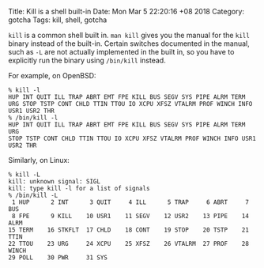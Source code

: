 Title: Kill is a shell built-in
Date: Mon Mar  5 22:20:16 +08 2018
Category: gotcha
Tags: kill, shell, gotcha

`kill` is a common shell built in. `man kill` gives you the manual for the
`kill` binary instead of the built-in. Certain switches documented in the
manual, such as `-L` are not actually implemented in the built in, so you have
to explicitly run the binary using `/bin/kill` instead.

For example, on OpenBSD:
```
% kill -l
HUP INT QUIT ILL TRAP ABRT EMT FPE KILL BUS SEGV SYS PIPE ALRM TERM URG STOP TSTP CONT CHLD TTIN TTOU IO XCPU XFSZ VTALRM PROF WINCH INFO USR1 USR2 THR
% /bin/kill -l
HUP INT QUIT ILL TRAP ABRT EMT FPE KILL BUS SEGV SYS PIPE ALRM TERM URG
STOP TSTP CONT CHLD TTIN TTOU IO XCPU XFSZ VTALRM PROF WINCH INFO USR1 USR2 THR
```

Similarly, on Linux:
```
% kill -L
kill: unknown signal: SIGL
kill: type kill -l for a list of signals
% /bin/kill -L
 1 HUP      2 INT      3 QUIT     4 ILL      5 TRAP     6 ABRT     7 BUS
 8 FPE      9 KILL    10 USR1    11 SEGV    12 USR2    13 PIPE    14 ALRM
15 TERM    16 STKFLT  17 CHLD    18 CONT    19 STOP    20 TSTP    21 TTIN
22 TTOU    23 URG     24 XCPU    25 XFSZ    26 VTALRM  27 PROF    28 WINCH
29 POLL    30 PWR     31 SYS
```
